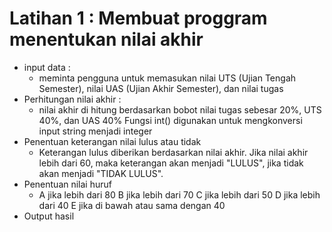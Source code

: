 # Latihan 1 : Membuat proggram menentukan nilai akhir
- input data :
   - meminta pengguna untuk memasukan nilai UTS (Ujian Tengah Semester), nilai UAS (Ujian Akhir Semester), dan nilai tugas
- Perhitungan nilai akhir :
    - nilai akhir di hitung berdasarkan bobot nilai tugas sebesar 20%, UTS 40%, dan UAS 40%
Fungsi int() digunakan untuk mengkonversi input string menjadi integer
- Penentuan keterangan nilai lulus atau tidak
   - Keterangan lulus diberikan berdasarkan nilai akhir. Jika nilai akhir lebih dari 60, maka keterangan akan menjadi "LULUS", jika tidak akan menjadi "TIDAK LULUS".
- Penentuan nilai huruf
   - A jika lebih dari 80 B jika lebih dari 70 C jika lebih dari 50 D jika lebih dari 40 E jika di bawah atau sama dengan 40
- Output hasil

